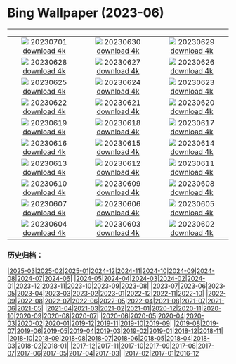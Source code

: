 # Bing Wallpaper (2023-06)
**************
| | | |
| :----: | :----: | :----: |
| ![](https://www.bing.com/th?id=OHR.PelotonPont_DE-DE1709743153_1920x1080.jpg) 20230701 [download 4k](https://www.bing.com/th?id=OHR.PelotonPont_DE-DE1709743153_UHD.jpg) | ![](https://www.bing.com/th?id=OHR.Footbridge_DE-DE3295548042_1920x1080.jpg) 20230630 [download 4k](https://www.bing.com/th?id=OHR.Footbridge_DE-DE3295548042_UHD.jpg) | ![](https://www.bing.com/th?id=OHR.BanyakIslands_DE-DE6241631222_1920x1080.jpg) 20230629 [download 4k](https://www.bing.com/th?id=OHR.BanyakIslands_DE-DE6241631222_UHD.jpg) |
| ![](https://www.bing.com/th?id=OHR.PrideMunich_DE-DE6752546135_1920x1080.jpg) 20230628 [download 4k](https://www.bing.com/th?id=OHR.PrideMunich_DE-DE6752546135_UHD.jpg) | ![](https://www.bing.com/th?id=OHR.SedonaSunset_DE-DE6870001404_1920x1080.jpg) 20230627 [download 4k](https://www.bing.com/th?id=OHR.SedonaSunset_DE-DE6870001404_UHD.jpg) | ![](https://www.bing.com/th?id=OHR.VillandryGarden_DE-DE6626045641_1920x1080.jpg) 20230626 [download 4k](https://www.bing.com/th?id=OHR.VillandryGarden_DE-DE6626045641_UHD.jpg) |
| ![](https://www.bing.com/th?id=OHR.PetraTreasury_DE-DE6339957030_1920x1080.jpg) 20230625 [download 4k](https://www.bing.com/th?id=OHR.PetraTreasury_DE-DE6339957030_UHD.jpg) | ![](https://www.bing.com/th?id=OHR.SonyCenterDome_DE-DE4567605388_1920x1080.jpg) 20230624 [download 4k](https://www.bing.com/th?id=OHR.SonyCenterDome_DE-DE4567605388_UHD.jpg) | ![](https://www.bing.com/th?id=OHR.PollinatorMonarch_DE-DE3624840755_1920x1080.jpg) 20230623 [download 4k](https://www.bing.com/th?id=OHR.PollinatorMonarch_DE-DE3624840755_UHD.jpg) |
| ![](https://www.bing.com/th?id=OHR.PeruAmazon_DE-DE2410533713_1920x1080.jpg) 20230622 [download 4k](https://www.bing.com/th?id=OHR.PeruAmazon_DE-DE2410533713_UHD.jpg) | ![](https://www.bing.com/th?id=OHR.StonehengeSalisbury_DE-DE2075422299_1920x1080.jpg) 20230621 [download 4k](https://www.bing.com/th?id=OHR.StonehengeSalisbury_DE-DE2075422299_UHD.jpg) | ![](https://www.bing.com/th?id=OHR.EagleTree_DE-DE3991605617_1920x1080.jpg) 20230620 [download 4k](https://www.bing.com/th?id=OHR.EagleTree_DE-DE3991605617_UHD.jpg) |
| ![](https://www.bing.com/th?id=OHR.Fawn_DE-DE1059166078_1920x1080.jpg) 20230619 [download 4k](https://www.bing.com/th?id=OHR.Fawn_DE-DE1059166078_UHD.jpg) | ![](https://www.bing.com/th?id=OHR.TernFather_DE-DE0753405275_1920x1080.jpg) 20230618 [download 4k](https://www.bing.com/th?id=OHR.TernFather_DE-DE0753405275_UHD.jpg) | ![](https://www.bing.com/th?id=OHR.SurfSanDiego_DE-DE0345949347_1920x1080.jpg) 20230617 [download 4k](https://www.bing.com/th?id=OHR.SurfSanDiego_DE-DE0345949347_UHD.jpg) |
| ![](https://www.bing.com/th?id=OHR.HawksbillTurtle_DE-DE9802126687_1920x1080.jpg) 20230616 [download 4k](https://www.bing.com/th?id=OHR.HawksbillTurtle_DE-DE9802126687_UHD.jpg) | ![](https://www.bing.com/th?id=OHR.SmokyFireflies_DE-DE9996840868_1920x1080.jpg) 20230615 [download 4k](https://www.bing.com/th?id=OHR.SmokyFireflies_DE-DE9996840868_UHD.jpg) | ![](https://www.bing.com/th?id=OHR.PassauSunsetJune_DE-DE9305502094_1920x1080.jpg) 20230614 [download 4k](https://www.bing.com/th?id=OHR.PassauSunsetJune_DE-DE9305502094_UHD.jpg) |
| ![](https://www.bing.com/th?id=OHR.OkefenokeeSwamp_DE-DE7186749747_1920x1080.jpg) 20230613 [download 4k](https://www.bing.com/th?id=OHR.OkefenokeeSwamp_DE-DE7186749747_UHD.jpg) | ![](https://www.bing.com/th?id=OHR.BigBendAnniv_DE-DE6792664857_1920x1080.jpg) 20230612 [download 4k](https://www.bing.com/th?id=OHR.BigBendAnniv_DE-DE6792664857_UHD.jpg) | ![](https://www.bing.com/th?id=OHR.GartenTagTulpen_DE-DE7717762871_1920x1080.jpg) 20230611 [download 4k](https://www.bing.com/th?id=OHR.GartenTagTulpen_DE-DE7717762871_UHD.jpg) |
| ![](https://www.bing.com/th?id=OHR.PortugalDay_DE-DE4854836897_1920x1080.jpg) 20230610 [download 4k](https://www.bing.com/th?id=OHR.PortugalDay_DE-DE4854836897_UHD.jpg) | ![](https://www.bing.com/th?id=OHR.BalloonsTurkey_DE-DE4432664066_1920x1080.jpg) 20230609 [download 4k](https://www.bing.com/th?id=OHR.BalloonsTurkey_DE-DE4432664066_UHD.jpg) | ![](https://www.bing.com/th?id=OHR.PlayfulHumpback_DE-DE4104793691_1920x1080.jpg) 20230608 [download 4k](https://www.bing.com/th?id=OHR.PlayfulHumpback_DE-DE4104793691_UHD.jpg) |
| ![](https://www.bing.com/th?id=OHR.ChacoCulture_DE-DE3796177727_1920x1080.jpg) 20230607 [download 4k](https://www.bing.com/th?id=OHR.ChacoCulture_DE-DE3796177727_UHD.jpg) | ![](https://www.bing.com/th?id=OHR.CliffsEtretat_DE-DE8092248382_1920x1080.jpg) 20230606 [download 4k](https://www.bing.com/th?id=OHR.CliffsEtretat_DE-DE8092248382_UHD.jpg) | ![](https://www.bing.com/th?id=OHR.PlasticParrotfish_DE-DE7832208174_1920x1080.jpg) 20230605 [download 4k](https://www.bing.com/th?id=OHR.PlasticParrotfish_DE-DE7832208174_UHD.jpg) |
| ![](https://www.bing.com/th?id=OHR.MauiBeach_DE-DE6881454131_1920x1080.jpg) 20230604 [download 4k](https://www.bing.com/th?id=OHR.MauiBeach_DE-DE6881454131_UHD.jpg) | ![](https://www.bing.com/th?id=OHR.SouthKaibabTrail_DE-DE3610470806_1920x1080.jpg) 20230603 [download 4k](https://www.bing.com/th?id=OHR.SouthKaibabTrail_DE-DE3610470806_UHD.jpg) | ![](https://www.bing.com/th?id=OHR.GemsbokNamibia_DE-DE3132541250_1920x1080.jpg) 20230602 [download 4k](https://www.bing.com/th?id=OHR.GemsbokNamibia_DE-DE3132541250_UHD.jpg) |

### 历史归档：

|[2025-03](2025-03/2025-03.md)|[2025-02](2025-02/2025-02.md)|[2025-01](2025-01/2025-01.md)|[2024-12](2024-12/2024-12.md)|[2024-11](2024-11/2024-11.md)|[2024-10](2024-10/2024-10.md)|[2024-09](2024-09/2024-09.md)|[2024-08](2024-08/2024-08.md)|[2024-07](2024-07/2024-07.md)|[2024-06](2024-06/2024-06.md)|
|[2024-05](2024-05/2024-05.md)|[2024-04](2024-04/2024-04.md)|[2024-03](2024-03/2024-03.md)|[2024-02](2024-02/2024-02.md)|[2024-01](2024-01/2024-01.md)|[2023-12](2023-12/2023-12.md)|[2023-11](2023-11/2023-11.md)|[2023-10](2023-10/2023-10.md)|[2023-09](2023-09/2023-09.md)|[2023-08](2023-08/2023-08.md)|
|[2023-07](2023-07/2023-07.md)|[2023-06](2023-06/2023-06.md)|[2023-05](2023-05/2023-05.md)|[2023-04](2023-04/2023-04.md)|[2023-03](2023-03/2023-03.md)|[2023-02](2023-02/2023-02.md)|[2023-01](2023-01/2023-01.md)|[2022-12](2022-12/2022-12.md)|[2022-11](2022-11/2022-11.md)|[2022-10](2022-10/2022-10.md)|
|[2022-09](2022-09/2022-09.md)|[2022-08](2022-08/2022-08.md)|[2022-07](2022-07/2022-07.md)|[2022-06](2022-06/2022-06.md)|[2022-05](2022-05/2022-05.md)|[2022-04](2022-04/2022-04.md)|[2021-08](2021-08/2021-08.md)|[2021-07](2021-07/2021-07.md)|[2021-06](2021-06/2021-06.md)|[2021-05](2021-05/2021-05.md)|
|[2021-04](2021-04/2021-04.md)|[2021-03](2021-03/2021-03.md)|[2021-02](2021-02/2021-02.md)|[2021-01](2021-01/2021-01.md)|[2020-12](2020-12/2020-12.md)|[2020-11](2020-11/2020-11.md)|[2020-10](2020-10/2020-10.md)|[2020-09](2020-09/2020-09.md)|[2020-08](2020-08/2020-08.md)|[2020-07](2020-07/2020-07.md)|
|[2020-06](2020-06/2020-06.md)|[2020-05](2020-05/2020-05.md)|[2020-04](2020-04/2020-04.md)|[2020-03](2020-03/2020-03.md)|[2020-02](2020-02/2020-02.md)|[2020-01](2020-01/2020-01.md)|[2019-12](2019-12/2019-12.md)|[2019-11](2019-11/2019-11.md)|[2019-10](2019-10/2019-10.md)|[2019-09](2019-09/2019-09.md)|
|[2019-08](2019-08/2019-08.md)|[2019-07](2019-07/2019-07.md)|[2019-06](2019-06/2019-06.md)|[2019-05](2019-05/2019-05.md)|[2019-04](2019-04/2019-04.md)|[2019-03](2019-03/2019-03.md)|[2019-02](2019-02/2019-02.md)|[2019-01](2019-01/2019-01.md)|[2018-12](2018-12/2018-12.md)|[2018-11](2018-11/2018-11.md)|
|[2018-10](2018-10/2018-10.md)|[2018-09](2018-09/2018-09.md)|[2018-08](2018-08/2018-08.md)|[2018-07](2018-07/2018-07.md)|[2018-06](2018-06/2018-06.md)|[2018-05](2018-05/2018-05.md)|[2018-04](2018-04/2018-04.md)|[2018-03](2018-03/2018-03.md)|[2018-02](2018-02/2018-02.md)|[2018-01](2018-01/2018-01.md)|
|[2017-12](2017-12/2017-12.md)|[2017-11](2017-11/2017-11.md)|[2017-10](2017-10/2017-10.md)|[2017-09](2017-09/2017-09.md)|[2017-08](2017-08/2017-08.md)|[2017-07](2017-07/2017-07.md)|[2017-06](2017-06/2017-06.md)|[2017-05](2017-05/2017-05.md)|[2017-04](2017-04/2017-04.md)|[2017-03](2017-03/2017-03.md)|
|[2017-02](2017-02/2017-02.md)|[2017-01](2017-01/2017-01.md)|[2016-12](2016-12/2016-12.md)